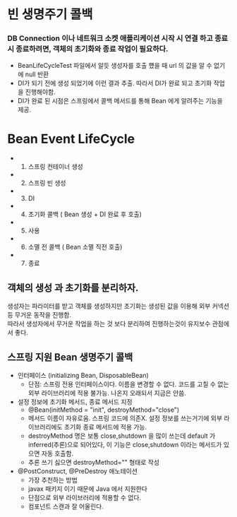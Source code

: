 # 빈 생명주기 콜백

### DB Connection 이나 네트워크 소켓 애플리케이션 시작 시 연결 하고 종료 시 종료하려면, 객체의 초기화와 종료 작업이 필요하다.

- BeanLifeCycleTest 파일에서 알듯 생성자를 호출 헀을 때 url 의 값을 알 수 없기에 null 반환
- DI가 되기 전에 생성 되었기에 이런 결과 추출. 따라서 DI가 완료 되고 초기화 작업을 진행해야함.
- DI가 완료 된 시점은 스프링에서 콜백 메서드를 통해 Bean 에게 알려주는 기능을 제공.

# Bean Event LifeCycle
- 1. 스프링 컨테이너 생성
- 2. 스프링 빈 생성
- 3. DI
- 4. 초기화 콜백 ( Bean 생성 + DI 완료 후 호출)
- 5. 사용
- 6. 소멸 전 콜백 ( Bean 소멸 직전 호출)
- 7. 종료

## 객체의 생성 과 초기화를 분리하자.
생성자는 파라미터를 받고 객체를 생성하지만 초기화는 생성된 값을 이용해 외부 커넥션등 무거운 동작을 진행함. <br>
따라서 생성자에서 무거운 작업을 하는 것 보다 분리하여 진행하는것이 유지보수 관점에서 좋다.

## 스프링 지원 Bean 생명주기 콜백
- 인터페이스 (initializing Bean, DisposableBean)
  - 단점: 스프링 전용 인터페이스이다. 이름을 변경할 수 없다. 코드를 고칠 수 없는 외부 라이브러리에 적용 불가능. 나온지 오래되서 지금은 안씀.
- 설정 정보에 초기화 메서드, 종료 메서드 지정
  - @Bean(initMethod = "init", destroyMethod="close")
  - 메서드 이름이 자유로움. 스프링 코드에 의존X. 설정 정보를 쓰는거기에 외부 라이브러리에도 초기화 종료 메서드에 적용 가능.
  - destroyMethod 명은 보통 close,shutdown 을 많이 쓰는데 default 가 inferred(추론)으로 되어있다, 이 기능은 close,shutdown 이라는 메서드가 있으면 자동 호출함.
  - 추론 쓰기 싫으면 destroyMethod="" 형태로 작성
- @PostConstruct, @PreDestroy 애노테이션
  - 가장 추천하는 방법
  - javax 패키지 이기 때문에 Java 에서 지원한다
  - 단점으로 외부 라이브러리에 적용할 수 없다. 
  - 컴포넌트 스캔과 잘 어울린다.
